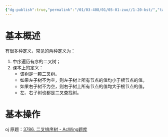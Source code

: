```yaml
---
{"dg-publish":true,"permalink":"/01/03-408/01/05-01-zuo//1-20-bst/","tags":["blog","有序表","排序","二叉树","模板题"]}
---
```


# 基本概述
有很多种定义，常见的两种定义为：
 1. 中序遍历有序的二叉树；
 2. 课本上的定义：
	- 该树是一颗二叉树。
	- 如果左子树不为空，则左子树上所有节点的值均小于根节点的值。
	- 如果右子树不为空，则右子树上所有节点的值均大于根节点的值。
	- 左、右子树也都是二叉查找树。
# 基本操作
oj 原题：[3786. 二叉排序树 - AcWing题库](https://www.acwing.com/problem/content/3789/)